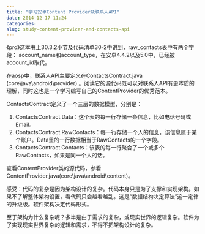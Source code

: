 ```yaml
---
title: "学习安卓Content Provider及联系人API"
date: 2014-12-17 11:24
categories:
slug: study-content-provicer-and-contacts-api
---
```


《pro》这本书上30.3.2小节及代码清单30-2中讲到，raw_contacts表中有两个字段：
account_name和account_type，在安卓4.4.2以及5.0中，已经被account_id取代。

在aosp中，联系人API主要定义在ContactsContract.java (core\java\android\provider)	。阅读它的源代码既可以对联系人API有更本质的理解，同时这也是一个学习编写自己的ContentProvider的优秀范本。

ContactsContract定义了一个三层的数据模型，分别是：
1.	ContactsContract.Data：这个表的每一行存储一条信息，比如电话号码或Email。
2.	ContactsContract.RawContacts：每一行存储一个人的信息，该信息属于某个账户。Data里的一行数据相当于RawContacts的一个字段。
3.	ContactsContract.Contacts：该表的每一行聚合了一个或多个RawContacts，如果是同一个人的话。

查看ContentProvider类的源代码，参看ContentProvider.java(core\java\android\content)。

感受：代码的复杂是因为架构设计的复杂。代码本身只是为了支撑和实现架构。如果不了解整体架构设置，看代码只会越看越乱。这是“数据结构决定算法”这一定律的升级版。软件架构决定代码形式。

至于架构为什么复杂呢？多半是由于需求的复杂，或现实世界的逻辑复杂。软件为了实现现实世界复杂的逻辑和需求，不得不把架构设计的复杂。
